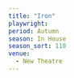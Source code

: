 ```yaml
---
title: "Iron"
playwright:
period: Autumn
season: In House
season_sort: 110
venue:
  - New Theatre
---
```


